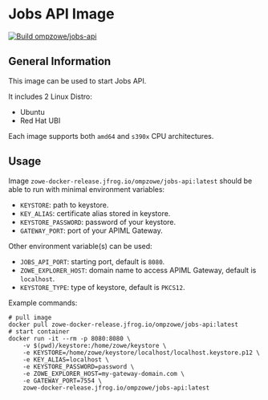 # Jobs API Image

[![Build ompzowe/jobs-api](https://github.com/zowe/jobs/actions/workflows/jobs-api-images.yml/badge.svg)](https://github.com/zowe/jobs/actions/workflows/jobs-api-images.yml)

## General Information

This image can be used to start Jobs API.

It includes 2 Linux Distro:

- Ubuntu
- Red Hat UBI

Each image supports both `amd64` and `s390x` CPU architectures.

## Usage

Image `zowe-docker-release.jfrog.io/ompzowe/jobs-api:latest` should be able to run with minimal environment variables:

- `KEYSTORE`: path to keystore.
- `KEY_ALIAS`: certificate alias stored in keystore.
- `KEYSTORE_PASSWORD`: password of your keystore.
- `GATEWAY_PORT`: port of your APIML Gateway.

Other environment variable(s) can be used:

- `JOBS_API_PORT`: starting port, default is `8080`.
- `ZOWE_EXPLORER_HOST`: domain name to access APIML Gateway, default is `localhost`.
- `KEYSTORE_TYPE`: type of keystore, default is `PKCS12`.

Example commands:

```
# pull image
docker pull zowe-docker-release.jfrog.io/ompzowe/jobs-api:latest
# start container
docker run -it --rm -p 8080:8080 \
    -v $(pwd)/keystore:/home/zowe/keystore \
    -e KEYSTORE=/home/zowe/keystore/localhost/localhost.keystore.p12 \
    -e KEY_ALIAS=localhost \
    -e KEYSTORE_PASSWORD=password \
    -e ZOWE_EXPLORER_HOST=my-gateway-domain.com \
    -e GATEWAY_PORT=7554 \
    zowe-docker-release.jfrog.io/ompzowe/jobs-api:latest
```
